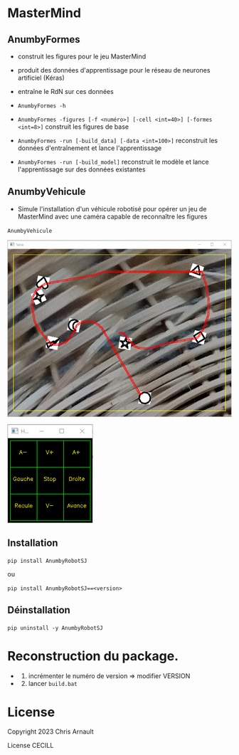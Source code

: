 # MasterMind

## AnumbyFormes

- construit les figures pour le jeu MasterMind
- produit des données d'apprentissage pour le réseau de neurones artificiel (Kéras)
- entraîne le RdN sur ces données


- `AnumbyFormes -h`
- `AnumbyFormes -figures [-f <numéro>] [-cell <int=40>] [-formes <int=8>]` construit les figures de base
- `AnumbyFormes -run [-build_data] [-data <int=100>]` reconstruit les données d'entraînement et lance l'apprentissage
- `AnumbyFormes -run [-build_model]` reconstruit le modèle et lance l'apprentissage sur des données existantes

## AnumbyVehicule

- Simule l'installation d'un véhicule robotisé pour opérer un jeu de MasterMind avec une caméra capable de reconnaître les figures

`AnumbyVehicule`

![Ecran](Ecran.GIF)

![Contrôle](Contrôle.GIF)

## Installation

``pip install AnumbyRobotSJ``

ou

``pip install AnumbyRobotSJ==<version>``

## Déinstallation

``pip uninstall -y AnumbyRobotSJ``

# Reconstruction du package.

- 1) incrémenter le numéro de version => modifier VERSION
- 2) lancer `build.bat`

# License

Copyright 2023 Chris Arnault

License CECILL
